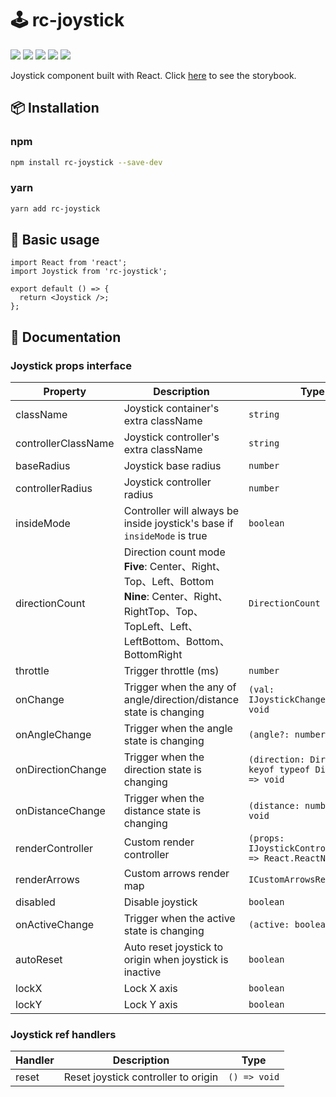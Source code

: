 # 🕹️ rc-joystick

<p>
  <img src="https://img.shields.io/npm/v/rc-joystick">
  <img src="https://img.shields.io/bundlephobia/min/rc-joystick">
  <img src="https://codecov.io/gh/rockyfrank/react-joystick/branch/feat/v1.1.0/graph/badge.svg">
  <img src="https://img.shields.io/npm/dm/rc-joystick">
  <img src="https://img.shields.io/npm/l/rc-joystick">
</p>
Joystick component built with React.
Click <a href="https://rockyfrank.github.io/rc-joystick/?path=/docs/example--docs">here</a> to see the storybook.

## 📦 Installation

### npm

```bash
npm install rc-joystick --save-dev
```

### yarn

```bash
yarn add rc-joystick
```

## 🔨 Basic usage

```tsx
import React from 'react';
import Joystick from 'rc-joystick';

export default () => {
  return <Joystick />;
};
```

## 📖 Documentation

### Joystick props interface


| Property | Description | Type | Default |
|----------|-------------|------|---------|
| className | Joystick container's extra className | `string` | - |
| controllerClassName | Joystick controller's extra className | `string` | - |
| baseRadius | Joystick base radius | `number` | 75 |
| controllerRadius | Joystick controller radius | `number` | 35 |
| insideMode | Controller will always be inside joystick's base if `insideMode` is true | `boolean` | false |
| directionCount | Direction count mode<br />**Five**: Center、Right、Top、Left、Bottom<br />**Nine**: Center、Right、RightTop、Top、TopLeft、Left、LeftBottom、Bottom、BottomRight | `DirectionCount` | DirectionCount.Five |
| throttle | Trigger throttle (ms) | `number` | 0 |
| onChange | Trigger when the any of angle/direction/distance state is changing | `(val: IJoystickChangeValue) => void` | - |
| onAngleChange | Trigger when the angle state is changing | `(angle?: number) => void` | - |
| onDirectionChange | Trigger when the direction state is changing | `(direction: Direction \| keyof typeof Direction) => void` | - |
| onDistanceChange | Trigger when the distance state is changing | `(distance: number) => void` | - |
| renderController | Custom render controller | `(props: IJoystickControllerProps) => React.ReactNode` | - |
| renderArrows | Custom arrows render map | `ICustomArrowsRenderMap` | - |
| disabled | Disable joystick | `boolean` | false |
| onActiveChange | Trigger when the active state is changing | `(active: boolean) => void` | - |
| autoReset | Auto reset joystick to origin when joystick is inactive | `boolean` | false |
| lockX | Lock X axis | `boolean` | false |
| lockY | Lock Y axis | `boolean` | false |


### Joystick ref handlers


| Handler  | Description | Type |
|----------|-------------|------|
| reset | Reset joystick controller to origin | `() => void` |

